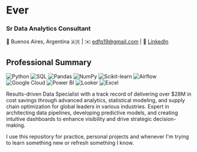 # Ever 

### Sr Data Analytics Consultant

📍 Buenos Aires, Argentina 🇦🇷 | ✉️ [edfp19@gmail.com](mailto:edfp19@gmail.com) | 🔗 [LinkedIn](https://www.linkedin.com/in/ever-edfp19/)

## Professional Summary

![Python](https://img.shields.io/badge/Python-3776AB?style=for-the-badge&logo=python&logoColor=white)
![SQL](https://img.shields.io/badge/SQL-4479A1?style=for-the-badge&logo=mysql&logoColor=white)
![Pandas](https://img.shields.io/badge/Pandas-150458?style=for-the-badge&logo=pandas&logoColor=white)
![NumPy](https://img.shields.io/badge/NumPy-013243?style=for-the-badge&logo=numpy&logoColor=white)
![Scikit-learn](https://img.shields.io/badge/Scikit--learn-F7931E?style=for-the-badge&logo=scikit-learn&logoColor=white)
![Airflow](https://img.shields.io/badge/Airflow-017CEE?style=for-the-badge&logo=apacheairflow&logoColor=white)
![Google Cloud](https://img.shields.io/badge/Google%20Cloud-4285F4?style=for-the-badge&logo=googlecloud&logoColor=white)
![Power BI](https://img.shields.io/badge/Power%20BI-F2C811?style=for-the-badge&logo=powerbi&logoColor=black)
![Looker](https://img.shields.io/badge/Looker-4285F4?style=for-the-badge&logo=looker&logoColor=white)
![Excel](https://img.shields.io/badge/Excel-217346?style=for-the-badge&logo=microsoftexcel&logoColor=white)

Results-driven Data Specialist with a track record of delivering over $28M in cost savings through advanced analytics, statistical modeling, and supply chain optimization for global leaders in various industries. Expert in architecting data pipelines, developing predictive models, and creating intuitive dashboards to enhance visibility and drive strategic decision-making.

I use this repository for practice, personal projects and whenever I'm trying to learn something new or refresh something I know.
